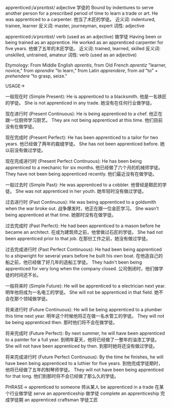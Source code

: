 apprenticed:/əˈprɛntɪst/
adjective
学徒的
Bound by indentures to serve another person for a prescribed period of time to learn a trade or art.
He was apprenticed to a carpenter. 他当了木匠的学徒。
近义词: indentured, trainee, learner
反义词: master, journeyman, expert
词性: adjective


apprenticed:/əˈprɛntɪst/
verb (used as an adjective)
做学徒
Having been or being trained as an apprentice.
He worked as an apprenticed carpenter for five years. 他做了五年的木匠学徒。
近义词: trained, learned, skilled
反义词: unskilled, untrained, amateur
词性: verb (used as an adjective)


Etymology:
From Middle English *aprentis*, from Old French *aprentiz* "learner, novice," from *aprendre* "to learn," from Latin *apprendere*, from *ad* "to" + *prehendere* "to grasp, seize."


USAGE->

一般现在时 (Simple Present):
He is apprenticed to a blacksmith.  他是一名铁匠的学徒。
She is not apprenticed in any trade. 她没有在任何行业做学徒。

现在进行时 (Present Continuous):
He is being apprenticed to a chef. 他正在跟一位厨师学习厨艺。
They are not being apprenticed at this time.  他们目前没有在做学徒。

现在完成时 (Present Perfect):
He has been apprenticed to a tailor for two years. 他已经做了两年的裁缝学徒。
She has not been apprenticed before. 她以前没有做过学徒。

现在完成进行时 (Present Perfect Continuous):
He has been being apprenticed to a mechanic for six months. 他已经做了六个月的机械师学徒。
They have not been being apprenticed recently.  他们最近没有在做学徒。

一般过去时 (Simple Past):
He was apprenticed to a cobbler. 他曾经是鞋匠的学徒。
She was not apprenticed in her youth. 她年轻时没有做过学徒。

过去进行时 (Past Continuous):
He was being apprenticed to a goldsmith when the war broke out.  战争爆发时，他正在跟一位金匠学习。
She wasn't being apprenticed at that time. 她那时没有在做学徒。

过去完成时 (Past Perfect):
He had been apprenticed to a mason before he became an architect. 在成为建筑师之前，他曾做过石匠的学徒。
She had not been apprenticed prior to that job. 在那份工作之前，她没有做过学徒。


过去完成进行时 (Past Perfect Continuous):
He had been being apprenticed to a shipwright for several years before he built his own boat.  在他造自己的船之前，他已经做了好几年的造船工学徒。
They hadn't been being apprenticed for very long when the company closed.  公司倒闭时，他们做学徒的时间还不长。

一般将来时 (Simple Future):
He will be apprenticed to a electrician next year. 明年他将成为一名电工的学徒。
She will not be apprenticed in that field. 她不会在那个领域做学徒。

将来进行时 (Future Continuous):
He will be being apprenticed to a plumber this time next year. 明年这个时候他将正在做一名水管工的学徒。
They will not be being apprenticed then.  那时他们将不会在做学徒。

将来完成时 (Future Perfect):
By next summer, he will have been apprenticed to a painter for a full year. 到明年夏天，他将已经做了一整年的油漆工学徒。
She will not have been apprenticed by then. 到那时她将还没有做过学徒。


将来完成进行时 (Future Perfect Continuous):
By the time he finishes, he will have been being apprenticed to a luthier for five years.  到他完成学徒期时，他将已经做了五年的制琴师学徒。
They will not have been being apprenticed for that long.  他们到那时将不会已经做了那么久的学徒。


PHRASE->
apprenticed to someone  师从某人
be apprenticed in a trade 在某个行业做学徒
serve an apprenticeship  做学徒
complete an apprenticeship  完成学徒期
an apprenticed craftsman  学徒工匠
